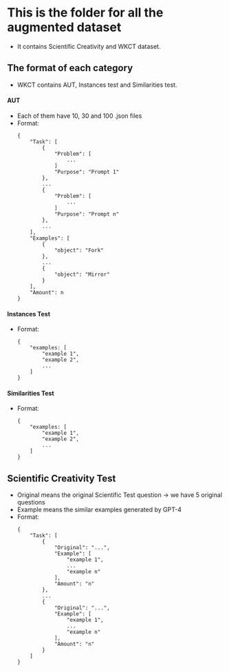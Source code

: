 # This is the folder for all the augmented dataset
- It contains Scientific Creativity and WKCT dataset.

## The format of each category

- WKCT contains AUT, Instances test and Similarities test.

#### AUT
- Each of them have 10, 30 and 100 .json files
- Format:
    ```
    {
        "Task": [
            {
                "Problem": [
                    ...
                ]
                "Purpose": "Prompt 1"
            },
            ...
            {
                "Problem": [
                    ...
                ]
                "Purpose": "Prompt n"
            },
            ...
        ],
        "Examples": [
            {
                "object": "Fork"
            },
            ...
            {
                "object": "Mirror"
            }
        ],
        "Amount": n
    }
    ```

#### Instances Test
- Format:
    ```
    {
        "examples: [
            "example 1",
            "example 2",
            ...
        ]
    }
    ```

#### Similarities Test
- Format:
    ```
    {
        "examples: [
            "example 1",
            "example 2",
            ...
        ]
    }
    ```

## Scientific Creativity Test
- Original means the original Scientific Test question -> we have 5 original questions  
- Example means the similar examples generated by GPT-4
- Format:
    ```
    {
        "Task": [
            {
                "Original": "...",
                "Example": [
                    "example 1",
                    ...
                    "example n"
                ],
                "Amount": "n"
            },
            ...
            {
                "Original": "...",
                "Example": [
                    "example 1",
                    ...
                    "example n"
                ],
                "Amount": "n"
            }
        ]
    }
    ```
